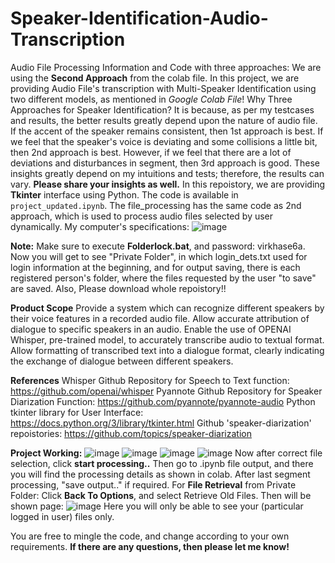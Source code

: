 # Speaker-Identification-Audio-Transcription
Audio File Processing Information and Code with three approaches:
We are using the **Second Approach** from the colab file.
In this project, we are providing Audio File's transcription with Multi-Speaker Identification using two different models, as mentioned in *Google Colab File*! 
Why Three Approaches for Speaker Identification?
It is because, as per my testcases and results, the better results greatly depend upon the nature of audio file. If the accent of the speaker remains consistent, then 1st approach is best. If we feel that the speaker's voice is deviating and some collisions a little bit, then 2nd approach is best. However, if we feel that there are a lot of deviations and disturbances in segment, then 3rd approach is good. These insights greatly depend on my intuitions and tests; therefore, the results can vary. **Please share your insights as well.**
In this repoistory, we are providing **Tkinter** interface using Python. The code is available in `project_updated.ipynb`. The file_processing has the same code as 2nd approach, which is used to process audio files selected by user dynamically. 
My computer's specifications:
![image](https://github.com/bnkf1156f/Speaker-Identification-Audio-Transcription/assets/96035737/44e0eef1-dca3-4b12-b01f-51ff3dcc7ea4)

**Note:**
Make sure to execute **Folderlock.bat**, and password: virkhase6a. Now you will get to see "Private Folder", in which login_dets.txt used for login information at the beginning, and for output saving, there is each registered person's folder, where the files requested by the user "to save" are saved.
Also, Please download whole repoistory!!

**Product Scope**
Provide a system which can recognize different speakers by their voice features in a recorded audio file. 
Allow accurate attribution of dialogue to specific speakers in an audio.
Enable the use of OPENAI Whisper, pre-trained model, to accurately transcribe audio to textual format.
Allow formatting of transcribed text into a dialogue format, clearly indicating the exchange of dialogue between different speakers.

**References**
Whisper Github Repository for Speech to Text function: https://github.com/openai/whisper
Pyannote Github Repository for Speaker Diarization Function:     https://github.com/pyannote/pyannote-audio
Python tkinter library for User Interface: https://docs.python.org/3/library/tkinter.html
Github 'speaker-diarization' repoistories: https://github.com/topics/speaker-diarization

**Project Working:**
![image](https://github.com/bnkf1156f/Speaker-Identification-Audio-Transcription/assets/96035737/6e491b9f-af07-4f09-a331-a5a6d0f68d8d)
![image](https://github.com/bnkf1156f/Speaker-Identification-Audio-Transcription/assets/96035737/140aaecb-f7c0-4097-b653-69ad44af6676)
![image](https://github.com/bnkf1156f/Speaker-Identification-Audio-Transcription/assets/96035737/02ec85b9-328e-47e7-afd3-331abf155f75)
![image](https://github.com/bnkf1156f/Speaker-Identification-Audio-Transcription/assets/96035737/1d61819a-6b98-4c83-ad70-c3f855b60096)
Now after correct file selection, click **start processing..**
Then go to .ipynb file output, and there you will find the processing details as shown in colab. After last segment processing, "save output.." if required.
For **File Retrieval** from Private Folder:
Click **Back To Options**, and select Retrieve Old Files. Then will be shown page:
![image](https://github.com/bnkf1156f/Speaker-Identification-Audio-Transcription/assets/96035737/58530af5-33d7-4706-aa11-601fa18e93eb)
Here you will only be able to see your (particular logged in user) files only.

You are free to mingle the code, and change according to your own requirements.
**If there are any questions, then please let me know!**
